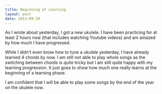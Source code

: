 ```yaml
---
title: Beginning of Learning
layout: post
date: 2013-09-29
---
```

As I wrote about yesterday, I got a new ukulele. I have been practicing for at least 2 hours now (that includes watching Youtube videos) and am amazed by how much I have progressed. 

While I didn't even know how to tune a ukulele yesterday, I have already learned 4 chords by now. I am still not able to play whole songs as the switching between chords is quite tricky but I am still quite happy with my learning progression. It just goes to show how much one really learns at the beginning of a learning phase.

I am confident that I will be able to play some songs by the end of the year on the ukulele now.